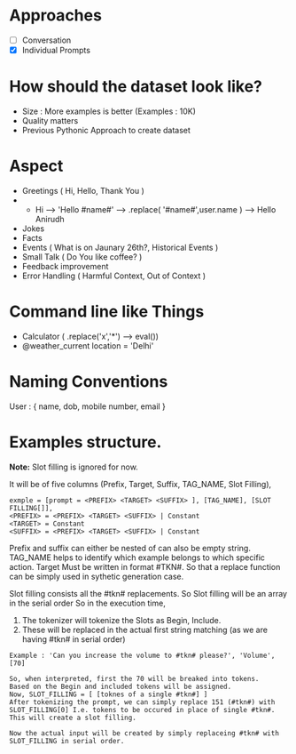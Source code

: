 # Approaches
- [ ] Conversation
- [x] Individual Prompts

# How should the dataset look like?
- Size : More examples is better (Examples : 10K)
- Quality matters
- Previous Pythonic Approach to create dataset

# Aspect
- Greetings ( Hi, Hello, Thank You )
- - Hi --> 'Hello #name#' --> .replace( '#name#',user.name ) -->  Hello Anirudh
- Jokes
- Facts
- Events ( What is on Jaunary 26th?, Historical Events )
- Small Talk ( Do You like coffee? )
- Feedback improvement
- Error Handling ( Harmful Context, Out of Context )

# Command line like Things
 - Calculator ( .replace('x','*') --> eval())
 - @weather_current location = 'Delhi'

# Naming Conventions
User : {
name, dob, mobile number, email
}


# Examples structure.
**Note:** Slot filling is ignored for now.

It will be of five columns (Prefix, Target, Suffix, TAG_NAME, Slot Filling),
``` 
exmple = [prompt = <PREFIX> <TARGET> <SUFFIX> ], [TAG_NAME], [SLOT FILLING[]],
<PREFIX> = <PREFIX> <TARGET> <SUFFIX> | Constant
<TARGET> = Constant
<SUFFIX> = <PREFIX> <TARGET> <SUFFIX> | Constant
```

Prefix and suffix can either be nested of can also be empty string.
TAG_NAME helps to identify which example belongs to which specific action.
Target Must be written in format #TKN#. So that a replace function can be simply used in sythetic generation case.

Slot filling consists all the #tkn# replacements.
So Slot filling will be an array in the serial order
So in the execution time,
1. The tokenizer will tokenize the Slots as Begin, Include.
2. These will be replaced in the actual first string matching (as we are having #tkn# in serial order)
```
Example : 'Can you increase the volume to #tkn# please?', 'Volume', [70]

So, when interpreted, first the 70 will be breaked into tokens.
Based on the Begin and included tokens will be assigned.
Now, SLOT_FILLING = [ [toknes of a single #tkn#] ]
After tokenizing the prompt, we can simply replace 151 (#tkn#) with SLOT_FILLING[0] I.e. tokens to be occured in place of single #tkn#.
This will create a slot filling.

Now the actual input will be created by simply replaceing #tkn# with SLOT_FILLING in serial order.
```